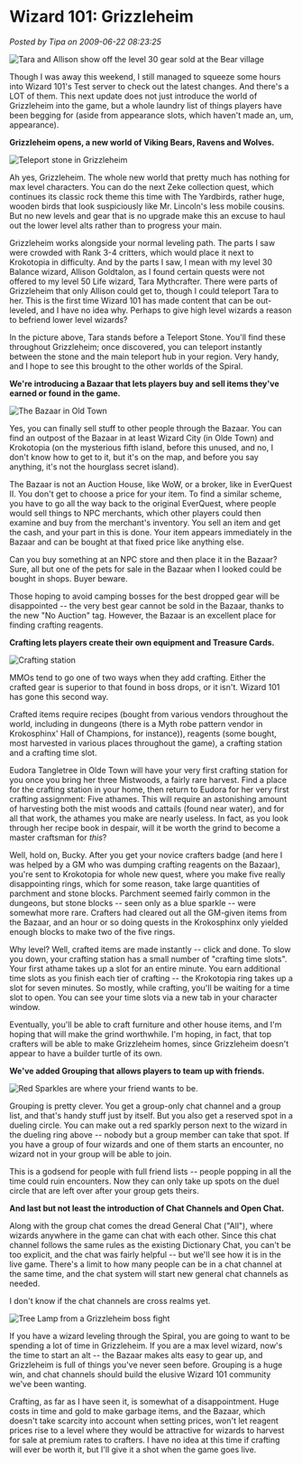 # Wizard 101: Grizzleheim

*Posted by Tipa on 2009-06-22 08:23:25*

![Tara and Allison show off the level 30 gear sold at the Bear village](../uploads/2009/06/WizardGraphicalClient-2009-06-21-20-49-59-56.jpg "Tara and Allison show off the level 30 gear sold at the Bear village")

Though I was away this weekend, I still managed to squeeze some hours into Wizard 101's Test server to check out the latest changes. And there's a LOT of them. This next update does not just introduce the world of Grizzleheim into the game, but a whole laundry list of things players have been begging for (aside from appearance slots, which haven't made an, um, appearance).

**Grizzleheim opens, a new world of Viking Bears, Ravens and Wolves.** 

![Teleport stone in Grizzleheim](../uploads/2009/06/WizardGraphicalClient-2009-06-21-19-47-32-61.jpg "Teleport stone in Grizzleheim")

Ah yes, Grizzleheim. The whole new world that pretty much has nothing for max level characters. You can do the next Zeke collection quest, which continues its classic rock theme this time with The Yardbirds, rather huge, wooden birds that look suspiciously like Mr. Lincoln's less mobile cousins. But no new levels and gear that is no upgrade make this an excuse to haul out the lower level alts rather than to progress your main.

Grizzleheim works alongside your normal leveling path. The parts I saw were crowded with Rank 3-4 critters, which would place it next to Krokotopia in difficulty. And by the parts I saw, I mean with my level 30 Balance wizard, Allison Goldtalon, as I found certain quests were not offered to my level 50 Life wizard, Tara Mythcrafter. There were parts of Grizzleheim that only Allison could get to, though I could teleport Tara to her. This is the first time Wizard 101 has made content that can be out-leveled, and I have no idea why. Perhaps to give high level wizards a reason to befriend lower level wizards?

In the picture above, Tara stands before a Teleport Stone. You'll find these throughout Grizzleheim; once discovered, you can teleport instantly between the stone and the main teleport hub in your region. Very handy, and I hope to see this brought to the other worlds of the Spiral.

**We're introducing a Bazaar that lets players buy and sell items they've earned or found in the game.** 

![The Bazaar in Old Town](../uploads/2009/06/WizardGraphicalClient-2009-06-21-18-49-35-96.jpg "The Bazaar in Old Town")

Yes, you can finally sell stuff to other people through the Bazaar. You can find an outpost of the Bazaar in at least Wizard City (in Olde Town) and Krokotopia (on the mysterious fifth island, before this unused, and no, I don't know how to get to it, but it's on the map, and before you say anything, it's not the hourglass secret island).

The Bazaar is not an Auction House, like WoW, or a broker, like in EverQuest II. You don't get to choose a price for your item. To find a similar scheme, you have to go all the way back to the original EverQuest, where people would sell things to NPC merchants, which other players could then examine and buy from the merchant's inventory. You sell an item and get the cash, and your part in this is done. Your item appears immediately in the Bazaar and can be bought at that fixed price like anything else.

Can you buy something at an NPC store and then place it in the Bazaar? Sure, all but one of the pets for sale in the Bazaar when I looked could be bought in shops. Buyer beware.

Those hoping to avoid camping bosses for the best dropped gear will be disappointed -- the very best gear cannot be sold in the Bazaar, thanks to the new "No Auction" tag. However, the Bazaar is an excellent place for finding crafting reagents.

**Crafting lets players create their own equipment and Treasure Cards.** 

![Crafting station](../uploads/2009/06/WizardGraphicalClient-2009-06-21-21-04-08-51.jpg "Crafting station")

MMOs tend to go one of two ways when they add crafting. Either the crafted gear is superior to that found in boss drops, or it isn't. Wizard 101 has gone this second way.

Crafted items require recipes (bought from various vendors throughout the world, including in dungeons (there is a Myth robe pattern vendor in Krokosphinx' Hall of Champions, for instance)), reagents (some bought, most harvested in various places throughout the game), a crafting station and a crafting time slot.

Eudora Tangletree in Olde Town will have your very first crafting station for you once you bring her three Mistwoods, a fairly rare harvest. Find a place for the crafting station in your home, then return to Eudora for her very first crafting assignment: Five athames. This will require an astonishing amount of harvesting both the mist woods and cattails (found near water), and for all that work, the athames you make are nearly useless. In fact, as you look through her recipe book in despair, will it be worth the grind to become a master craftsman for *this*?

Well, hold on, Bucky. After you get your novice crafters badge (and here I was helped by a GM who was dumping crafting reagents on the Bazaar), you're sent to Krokotopia for whole new quest, where you make five really disappointing rings, which for some reason, take large quantities of parchment and stone blocks. Parchment seemed fairly common in the dungeons, but stone blocks -- seen only as a blue sparkle -- were somewhat more rare. Crafters had cleared out all the GM-given items from the Bazaar, and an hour or so doing quests in the Krokosphinx only yielded enough blocks to make two of the five rings.

Why level? Well, crafted items are made instantly -- click and done. To slow you down, your crafting station has a small number of "crafting time slots". Your first athame takes up a slot for an entire minute. You earn additional time slots as you finish each tier of crafting -- the Krokotopia ring takes up a slot for seven minutes. So mostly, while crafting, you'll be waiting for a time slot to open. You can see your time slots via a new tab in your character window.

Eventually, you'll be able to craft furniture and other house items, and I'm hoping that will make the grind worthwhile. I'm hoping, in fact, that top crafters will be able to make Grizzleheim homes, since Grizzleheim doesn't appear to have a builder turtle of its own.

**We've added Grouping that allows players to team up with friends.**

![Red Sparkles are where your friend wants to be.](../uploads/2009/06/WizardGraphicalClient-2009-06-21-22-54-35-32.jpg "Red Sparkles are where your friend wants to be.")

Grouping is pretty clever. You get a group-only chat channel and a group list, and that's handy stuff just by itself. But you also get a reserved spot in a dueling circle. You can make out a red sparkly person next to the wizard in the dueling ring above -- nobody but a group member can take that spot. If you have a group of four wizards and one of them starts an encounter, no wizard not in your group will be able to join.

This is a godsend for people with full friend lists -- people popping in all the time could ruin encounters. Now they can only take up spots on the duel circle that are left over after your group gets theirs.

**And last but not least the introduction of Chat Channels and Open Chat.**

Along with the group chat comes the dread General Chat ("All"), where wizards anywhere in the game can chat with each other. Since this chat channel follows the same rules as the existing Dictionary Chat, you can't be too explicit, and the chat was fairly helpful -- but we'll see how it is in the live game. There's a limit to how many people can be in a chat channel at the same time, and the chat system will start new general chat channels as needed.

I don't know if the chat channels are cross realms yet.

![Tree Lamp from a Grizzleheim boss fight](../uploads/2009/06/WizardGraphicalClient-2009-06-21-23-05-59-84.jpg "Tree Lamp from a Grizzleheim boss fight")

If you have a wizard leveling through the Spiral, you are going to want to be spending a lot of time in Grizzleheim. If you are a max level wizard, now's the time to start an alt -- the Bazaar makes alts easy to gear up, and Grizzleheim is full of things you've never seen before. Grouping is a huge win, and chat channels should build the elusive Wizard 101 community we've been wanting.

Crafting, as far as I have seen it, is somewhat of a disappointment. Huge costs in time and gold to make garbage items, and the Bazaar, which doesn't take scarcity into account when setting prices, won't let reagent prices rise to a level where they would be attractive for wizards to harvest for sale at premium rates to crafters. I have no idea at this time if crafting will ever be worth it, but I'll give it a shot when the game goes live.

